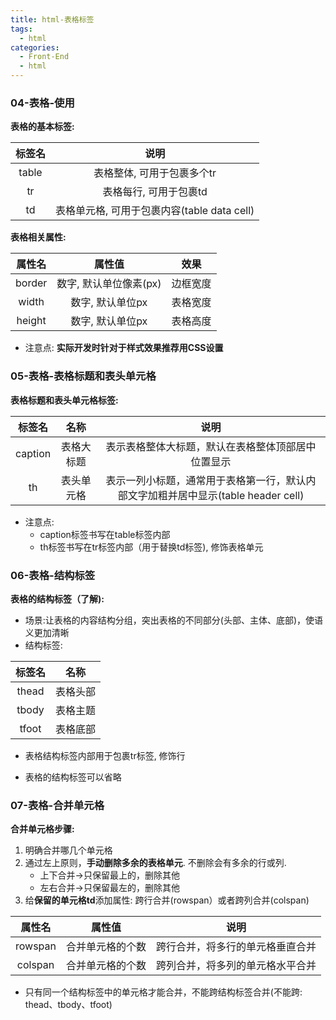 ```yaml
---
title: html-表格标签
tags:
  - html
categories:
  - Front-End
  - html
---
```

<!-- toc -->
### 04-表格-使用

**表格的基本标签:**

| 标签名 |                    说明                     |
| :----: | :-----------------------------------------: |
| table  |         表格整体, 可用于包裹多个tr          |
|   tr   |           表格每行, 可用于包裹td            |
|   td   | 表格单元格, 可用于包裹内容(table data cell) |

**表格相关属性:**

| 属性名 |         属性值         |   效果   |
| :----: | :--------------------: | :------: |
| border | 数字, 默认单位像素(px) | 边框宽度 |
| width  |    数字, 默认单位px    | 表格宽度 |
| height |    数字, 默认单位px    | 表格高度 |

- 注意点: **实际开发时针对于样式效果推荐用CSS设置**

### 05-表格-表格标题和表头单元格

**表格标题和表头单元格标签:**

| 标签名  |    名称    |                             说明                             |
| :-----: | :--------: | :----------------------------------------------------------: |
| caption | 表格大标题 |      表示表格整体大标题，默认在表格整体顶部居中位置显示      |
|   th    | 表头单元格 | 表示一列小标题，通常用于表格第一行，默认内部文字加粗并居中显示(table header cell) |

- 注意点: 
  - caption标签书写在table标签内部
  - th标签书写在tr标签内部（用于替换td标签), 修饰表格单元

### 06-表格-结构标签

**表格的结构标签（了解):**

- 场景:让表格的内容结构分组，突出表格的不同部分(头部、主体、底部)，使语义更加清晰
- 结构标签:  

| 标签名 |   名称   |
| :----: | :------: |
| thead  | 表格头部 |
| tbody  | 表格主题 |
| tfoot  | 表格底部 |

- 表格结构标签内部用于包裹tr标签, 修饰行

- 表格的结构标签可以省略

### 07-表格-合并单元格

**合并单元格步骤:**

1. 明确合并哪几个单元格
2. 通过左上原则，**手动删除多余的表格单元**. 不删除会有多余的行或列.
   - 上下合并→只保留最上的，删除其他
   - 左右合并→只保留最左的，删除其他
3. 给**保留的单元格td**添加属性: 跨行合并(rowspan）或者跨列合并(colspan)

| 属性名  |      属性值      |               说明               |
| :-----: | :--------------: | :------------------------------: |
| rowspan | 合并单元格的个数 | 跨行合并，将多行的单元格垂直合并 |
| colspan | 合并单元格的个数 | 跨列合并，将多列的单元格水平合并 |

- 只有同一个结构标签中的单元格才能合并，不能跨结构标签合并(不能跨: thead、tbody、tfoot)
